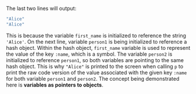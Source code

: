 The last two lines will output:

```ruby
"Alice"
"Alice"
```

This is because the variable ``first_name`` is initialized to reference the string ``'Alice'``. On the next line, variable ``person1`` is being initialized to reference a hash object. Within the hash object, ``first_name`` variable is used to represent the value of the key ``:name``, which is a symbol. The variable ``person2`` is initialized to reference ``person1``, so both variables are pointing to the same hash object. This is why ``"Alice"`` is printed to the screen when calling `p` to print the raw code version of the value associated with the given key ``:name`` for both variable ``person1`` and ``person2``. The concept being demonstrated here is **variables as pointers to objects**. 